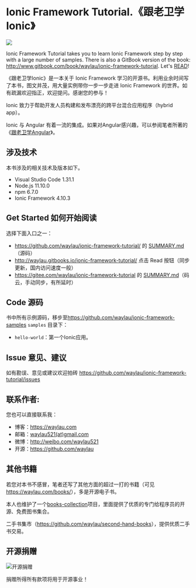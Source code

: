 # Ionic Framework Tutorial.《跟老卫学Ionic》 


		
![](images/ionic-framework-logo.jpg)

Ionic Framework Tutorial takes you to learn Ionic Framework step by step with a large number of samples. There is also a GitBook version of the book: <http://www.gitbook.com/book/waylau/ionic-framework-tutorial>.
Let's [READ](SUMMARY.md)!

《跟老卫学Ionic》是一本关于 Ionic Framework 学习的开源书。利用业余时间写了本书，图文并茂，用大量实例带你一步一步走进 Ionic Framework 的世界。如有疏漏欢迎指正，欢迎提问。感谢您的参与！

Ionic 致力于帮助开发人员构建和发布漂亮的跨平台混合应用程序（hybrid app）。

Ionic 与 Angular 有着一流的集成。如果对Angular感兴趣，可以参阅笔者所著的《[跟老卫学Angular](https://github.com/waylau/angular-tutorial)》。

## 涉及技术

本书涉及的相关技术及版本如下。

* Visual Studio Code 1.31.1 
* Node.js 11.10.0
* npm 6.7.0
* Ionic Framework 4.10.3

 
## Get Started 如何开始阅读

选择下面入口之一：

* <https://github.com/waylau/ionic-framework-tutorial/> 的 [SUMMARY.md](SUMMARY.md)（源码）
* <http://waylau.gitbooks.io/ionic-framework-tutorial/> 点击 Read 按钮（同步更新，国内访问速度一般）
* <https://gitee.com/waylau/ionic-framework-tutorial> 的 [SUMMARY.md](SUMMARY.md)（码云，手动同步，有所延时）

## Code 源码

书中所有示例源码，移步至<https://github.com/waylau/ionic-framework-samples>  `samples` 目录下：

* `hello-world`：第一个Ionic应用。

## Issue 意见、建议

如有勘误、意见或建议欢迎拍砖 <https://github.com/waylau/ionic-framework-tutorial/issues>

## 联系作者:

您也可以直接联系我：

* 博客：https://waylau.com
* 邮箱：[waylau521(at)gmail.com](mailto:waylau521@gmail.com)
* 微博：http://weibo.com/waylau521
* 开源：https://github.com/waylau


## 其他书籍

若您对本书不感冒，笔者还写了其他方面的超过一打的书籍（可见<https://waylau.com/books/>），多是开源电子书。

本人也维护了一个[books-collection](https://github.com/waylau/books-collection)项目，里面提供了优质的专门给程序员的开源、免费图书集合。

二手书集市（<https://github.com/waylau/second-hand-books>），提供优质二手书交易。

## 开源捐赠


![开源捐赠](https://waylau.com/images/showmethemoney-sm.jpg)

捐赠所得所有款项将用于开源事业！
